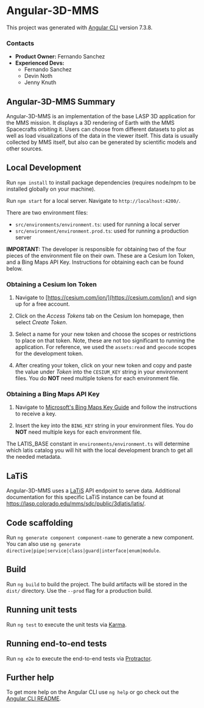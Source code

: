 # Angular-3D-MMS

This project was generated with [Angular CLI](https://github.com/angular/angular-cli) version 7.3.8.

### Contacts

* **Product Owner:**
	Fernando Sanchez
* **Experienced Devs:**
    * Fernando Sanchez
    * Devin Noth
    * Jenny Knuth

## Angular-3D-MMS Summary

Angular-3D-MMS is an implementation of the base LASP 3D application for the MMS mission. It displays a 3D rendering of Earth with the MMS Spacecrafts orbiting it. Users can choose from different datasets to plot as well as load visualizations of the data in the viewer itself. This data is usually collected by MMS itself, but also can be generated by scientific models and other sources.

## Local Development

Run `npm install` to install package dependencies (requires node/npm to be installed globally on your machine).

Run `npm start` for a local server. Navigate to `http://localhost:4200/`.

There are two environment files:

* `src/environments/environment.ts`: used for running a local server
* `src/environment/environment.prod.ts`: used for running a production server

**IMPORTANT:** The developer is responsible for obtaining two of the four pieces of the environment file on their own. These are a Cesium Ion Token, and a Bing Maps API Key. Instructions for obtaining each can be found below.

### Obtaining a Cesium Ion Token

1. Navigate to [https://cesium.com/ion/](https://cesium.com/ion/) and sign up for a free account.

2. Click on the *Access Tokens* tab on the Cesium Ion homepage, then select *Create Token*.

3. Select a name for your new token and choose the scopes or restrictions to place on that token. Note, these are not too significant to running the application. For reference, we used the ```assets:read``` and ```geocode``` scopes for the development token.

4. After creating your token, click on your new token and copy and paste the value under *Token* into the ```CESIUM_KEY``` string in your environment files. You do **NOT** need multiple tokens for each environment file.

### Obtaining a Bing Maps API Key

1. Navigate to [Microsoft's Bing Maps Key Guide](https://docs.microsoft.com/en-us/bingmaps/getting-started/bing-maps-dev-center-help/getting-a-bing-maps-key) and follow the instructions to receive a key.

2. Insert the key into the ```BING_KEY``` string in your environment files. You do **NOT** need multiple keys for each environment file.

The LATIS_BASE constant in `environments/environment.ts` will determine which latis catalog you will hit with the local development branch to get all the needed metadata.

## LaTiS

Angular-3D-MMS uses a [LaTiS](https://github.com/latis-data/latis) API endpoint to serve data. Additional documentation for this specific
LaTiS instance can be found at https://lasp.colorado.edu/mms/sdc/public/3dlatis/latis/.


## Code scaffolding

Run `ng generate component component-name` to generate a new component. You can also use `ng generate directive|pipe|service|class|guard|interface|enum|module`.

## Build

Run `ng build` to build the project. The build artifacts will be stored in the `dist/` directory. Use the `--prod` flag for a production build.

## Running unit tests

Run `ng test` to execute the unit tests via [Karma](https://karma-runner.github.io).

## Running end-to-end tests

Run `ng e2e` to execute the end-to-end tests via [Protractor](http://www.protractortest.org/).

## Further help

To get more help on the Angular CLI use `ng help` or go check out the [Angular CLI README](https://github.com/angular/angular-cli/blob/master/README.md).
